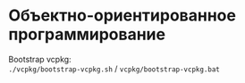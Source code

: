 # Объектно-ориентированное программирование

Bootstrap vcpkg:  
`./vcpkg/bootstrap-vcpkg.sh` / `vcpkg/bootstrap-vcpkg.bat`
